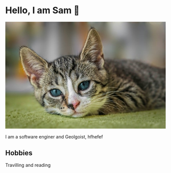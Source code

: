 # Hello, I am Sam 👋

![cat](./img/cat.jpg)

I am a software enginer and Geolgoist, hfhefef

## Hobbies

Travilling and reading
